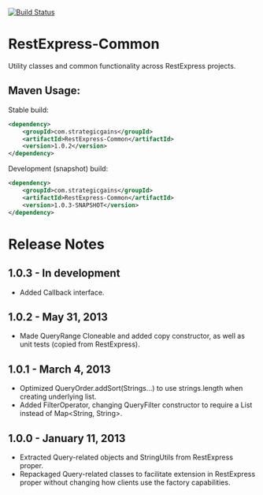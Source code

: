 [![Build Status](https://buildhive.cloudbees.com/job/RestExpress/job/RestExpress-Common/badge/icon)](https://buildhive.cloudbees.com/job/RestExpress/job/RestExpress-Common/)

RestExpress-Common
==================

Utility classes and common functionality across RestExpress projects.

Maven Usage:
------------
Stable build:
```xml
<dependency>
	<groupId>com.strategicgains</groupId>
	<artifactId>RestExpress-Common</artifactId>
	<version>1.0.2</version>
</dependency>
```
Development (snapshot) build:
```xml
<dependency>
	<groupId>com.strategicgains</groupId>
	<artifactId>RestExpress-Common</artifactId>
	<version>1.0.3-SNAPSHOT</version>
</dependency>
```

Release Notes
=============

1.0.3 - In development
-----
* Added Callback<T> interface.

1.0.2 - May 31, 2013
--------------------
* Made QueryRange Cloneable and added copy constructor, as well as unit tests (copied from RestExpress).

1.0.1 - March 4, 2013
---------------------
* Optimized QueryOrder.addSort(Strings…) to use strings.length when creating underlying list.
* Added FilterOperator, changing QueryFilter constructor to require a List<FilterComponent> instead of Map<String, String>.

1.0.0 - January 11, 2013
------------------------
* Extracted Query-related objects and StringUtils from RestExpress proper.
* Repackaged Query-related classes to facilitate extension in RestExpress proper without changing how clients use the factory capabilities.
